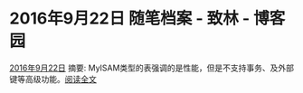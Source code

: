 
# 2016年9月22日 随笔档案 - 致林 - 博客园






[2016年9月22日](https://www.cnblogs.com/bincoding/archive/2016/09/22.html)
摘要: MyISAM类型的表强调的是性能，但是不支持事务、及外部键等高级功能。[阅读全文](https://www.cnblogs.com/bincoding/p/5895706.html)


